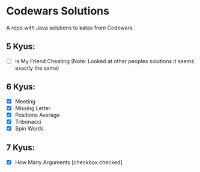 # Codewars Solutions

A repo with Java solutions to katas from Codewars.

## 5 Kyus:
- [ ] Is My Friend Cheating  (Note: Looked at other peoples solutions it seems exactly the same)

## 6 Kyus:
- [x] Meeting
- [x] Missing Letter
- [x] Positions Average
- [x] Tribonacci 
- [x] Spin Words

## 7 Kyus:
- [x] How Many Arguments [checkbox:checked]






